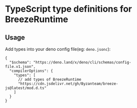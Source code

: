 # TypeScript type definitions for BreezeRuntime

## Usage

Add types into your deno config file(eg: `deno.jsonc`):

```jsonc
{
  "$schema": "https://deno.land/x/deno/cli/schemas/config-file.v1.json",
  "compilerOptions": {
    "types": [
      // add types of BreezeRuntime
      "https://cdn.jsdelivr.net/gh/Byzanteam/breeze-js@latest/mod.d.ts"
    ]
  }
}
```
